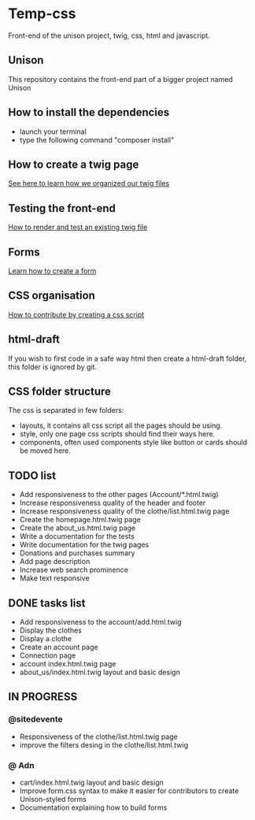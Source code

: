 # Temp-css
Front-end of the unison project, twig, css, html and javascript.

## Unison
This repository contains the front-end part of a bigger project named Unison

## How to install the dependencies
 - launch your terminal
 - type the following command "composer install"

## How to create a twig page
[See here to learn how we organized our twig files](https://github.com/sitedevente/temp-css/md-docs/PAGE.md)

## Testing the front-end
[How to render and test an existing twig file](https://github.com/sitedevente/temp-css/md-docs/TEST.md)

## Forms

[Learn how to create a form](https://github.com/sitedevente/temp-css/md-docs/FORM.md)

## CSS organisation
[How to contribute by creating a css script](https://github.com/sitedevente/temp-css/md-docs/CSS.md)

## html-draft
If you wish to first code in a safe way html then create a html-draft folder,
this folder is ignored by git.

## CSS folder structure
The css is separated in few folders:
 - layouts, it contains all css script all the pages should be using.
 - style, only one page css scripts should find their ways here.
 - components, often used components style like button or cards should be moved here.

## TODO list
 - Add responsiveness to the other pages (Account/*.html.twig)
 - Increase responsiveness quality of the header and footer
 - Increase responsiveness quality of the clothe/list.html.twig page
 - Create the homepage.html.twig page
 - Create the about_us.html.twig page
 - Write a documentation for the tests
 - Write documentation for the twig pages
 - Donations and purchases summary
 - Add page description
 - Increase web search prominence
 - Make text responsive


## DONE tasks list
 - Add responsiveness to the account/add.html.twig
 - Display the clothes
 - Display a clothe
 - Create an account page
 - Connection page
 - account index.html.twig page
 - about_us/index.html.twig layout and basic design  

## IN PROGRESS

### @sitedevente
 - Responsiveness of the clothe/list.html.twig page
 - improve the filters desing in the clothe/list.html.twig 

### @ Adn
 - cart/index.html.twig layout and basic design
 - Improve form.css syntax to make it easier for contributors to create Unison-styled forms
 - Documentation explaining how to build forms
